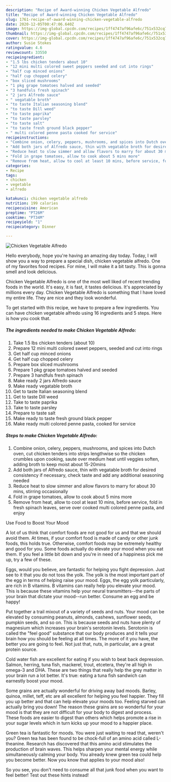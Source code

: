 ```yaml
---
description: "Recipe of Award-winning Chicken Vegetable Alfredo"
title: "Recipe of Award-winning Chicken Vegetable Alfredo"
slug: 1761-recipe-of-award-winning-chicken-vegetable-alfredo
date: 2020-12-05T00:47:06.640Z
image: https://img-global.cpcdn.com/recipes/1ff4747af96afe6c/751x532cq70/chicken-vegetable-alfredo-recipe-main-photo.jpg
thumbnail: https://img-global.cpcdn.com/recipes/1ff4747af96afe6c/751x532cq70/chicken-vegetable-alfredo-recipe-main-photo.jpg
cover: https://img-global.cpcdn.com/recipes/1ff4747af96afe6c/751x532cq70/chicken-vegetable-alfredo-recipe-main-photo.jpg
author: Susie Stokes
ratingvalue: 4.6
reviewcount: 33550
recipeingredient:
- "1.5 lbs chicken tenders about 10"
- "12 mini multi colored sweet peppers seeded and cut into rings"
- "half cup minced onions"
- "half cup chopped celery"
- "box sliced mushrooms"
- "1 pkg grape tomatoes halved and seeded"
- "3 handfuls fresh spinach"
- "2 jars Alfredo sauce"
- " vegatable broth"
- "to taste Italian seasoning blend"
- "to taste Dill weed"
- "to taste paprika"
- "to taste parsley"
- "to taste salt"
- "to taste fresh ground black pepper"
- " multi colored penne pasta cooked for service"
recipeinstructions:
- "Combine onion, celery, peppers, mushrooms, and spices into Dutch oven, cut chicken tenders into strips lengthwise so the chicken crumbles upon cooking, saute over medium heat until veggies soften, adding broth to keep moist about 15-20mins"
- "Add both jars of Alfredo sauce, thin with vegatable broth for desired consistency if necessary, check taste and add any additional seasoning needed"
- "Reduce heat to slow simmer and allow flavors to marry for about 30 mins, stirring occasionally"
- "Fold in grape tomatoes, allow to cook about 5 mins more"
- "Remove from heat, allow to cool at least 10 mins, before service, fold in fresh spinach leaves, serve over cooked multi colored penne pasta, and enjoy"
categories:
- Recipe
tags:
- chicken
- vegetable
- alfredo

katakunci: chicken vegetable alfredo 
nutrition: 199 calories
recipecuisine: American
preptime: "PT26M"
cooktime: "PT34M"
recipeyield: "1"
recipecategory: Dinner

---
```



![Chicken Vegetable Alfredo](https://img-global.cpcdn.com/recipes/1ff4747af96afe6c/751x532cq70/chicken-vegetable-alfredo-recipe-main-photo.jpg)

Hello everybody, hope you're having an amazing day today. Today, I will show you a way to prepare a special dish, chicken vegetable alfredo. One of my favorites food recipes. For mine, I will make it a bit tasty. This is gonna smell and look delicious.



Chicken Vegetable Alfredo is one of the most well liked of recent trending foods in the world. It's easy, it is fast, it tastes delicious. It's appreciated by millions every day. Chicken Vegetable Alfredo is something that I have loved my entire life. They are nice and they look wonderful.


To get started with this recipe, we have to prepare a few ingredients. You can have chicken vegetable alfredo using 16 ingredients and 5 steps. Here is how you cook that.

<!--inarticleads1-->

##### The ingredients needed to make Chicken Vegetable Alfredo:

1. Take 1.5 lbs chicken tenders (about 10)
1. Prepare 12 mini multi colored sweet peppers, seeded and cut into rings
1. Get half cup minced onions
1. Get half cup chopped celery
1. Prepare box sliced mushrooms
1. Prepare 1 pkg grape tomatoes halved and seeded
1. Prepare 3 handfuls fresh spinach
1. Make ready 2 jars Alfredo sauce
1. Make ready  vegatable broth
1. Get to taste Italian seasoning blend
1. Get to taste Dill weed
1. Take to taste paprika
1. Take to taste parsley
1. Prepare to taste salt
1. Make ready to taste fresh ground black pepper
1. Make ready  multi colored penne pasta, cooked for service




<!--inarticleads2-->

##### Steps to make Chicken Vegetable Alfredo:

1. Combine onion, celery, peppers, mushrooms, and spices into Dutch oven, cut chicken tenders into strips lengthwise so the chicken crumbles upon cooking, saute over medium heat until veggies soften, adding broth to keep moist about 15-20mins
1. Add both jars of Alfredo sauce, thin with vegatable broth for desired consistency if necessary, check taste and add any additional seasoning needed
1. Reduce heat to slow simmer and allow flavors to marry for about 30 mins, stirring occasionally
1. Fold in grape tomatoes, allow to cook about 5 mins more
1. Remove from heat, allow to cool at least 10 mins, before service, fold in fresh spinach leaves, serve over cooked multi colored penne pasta, and enjoy




Use Food to Boost Your Mood


A lot of us think that comfort foods are not good for us and that we should avoid them. At times, if your comfort food is made of candy or other junk foods, this holds true. Otherwise, comfort foods may be extremely healthy and good for you. Some foods actually do elevate your mood when you eat them. If you feel a little bit down and you're in need of a happiness pick me up, try a few of these.

Eggs, would you believe, are fantastic for helping you fight depression. Just see to it that you do not toss the yolk. The yolk is the most important part of the egg in terms of helping raise your mood. Eggs, the egg yolk particularly, are rich in B vitamins. B vitamins can really help you elevate your mood. This is because these vitamins help your neural transmitters--the parts of your brain that dictate your mood--run better. Consume an egg and be happy!

Put together a trail mixout of a variety of seeds and nuts. Your mood can be elevated by consuming peanuts, almonds, cashews, sunflower seeds, pumpkin seeds, and so on. This is because seeds and nuts have plenty of magnesium which increases your brain's serotonin levels. Serotonin is called the "feel good" substance that our body produces and it tells your brain how you should be feeling at all times. The more of it you have, the better you are going to feel. Not just that, nuts, in particular, are a great protein source.

Cold water fish are excellent for eating if you wish to beat back depression. Salmon, herring, tuna fish, mackerel, trout, etcetera, they're all high in omega-3 and DHA. These are two things that really help the grey matter in your brain run a lot better. It's true: eating a tuna fish sandwich can earnestly boost your mood. 

Some grains are actually wonderful for driving away bad moods. Barley, quinoa, millet, teff, etc are all excellent for helping you feel happier. They fill you up better and that can help elevate your moods too. Feeling starved can actually bring you down! The reason these grains are so wonderful for your mood is that they are not difficult for your body to digest and process. These foods are easier to digest than others which helps promote a rise in your sugar levels which in turn kicks up your mood to a happier place.

Green tea is fantastic for moods. You were just waiting to read that, weren't you? Green tea has been found to be chock-full of an amino acid called L-theanine. Research has discovered that this amino acid stimulates the production of brain waves. This helps sharpen your mental energy while simultaneously calming your body. You already knew green tea could help you become better. Now you know that applies to your mood also!

So you see, you don't need to consume all that junk food when you want to feel better! Test out  these hints  instead!

